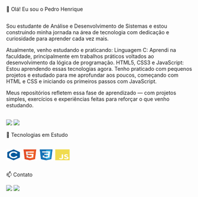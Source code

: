 👋 Olá! Eu sou o Pedro Henrique
##
Sou estudante de Análise e Desenvolvimento de Sistemas e estou construindo minha jornada na área de tecnologia com dedicação e curiosidade para aprender cada vez mais.

Atualmente, venho estudando e praticando:
Linguagem C: Aprendi na faculdade, principalmente em trabalhos práticos voltados ao desenvolvimento da lógica de programação.
HTML5, CSS3 e JavaScript: Estou aprendendo essas tecnologias agora. Tenho praticado com pequenos projetos e estudado para me aprofundar aos poucos, começando com HTML e CSS e iniciando os primeiros passos com JavaScript.

Meus repositórios refletem essa fase de aprendizado — com projetos simples, exercícios e experiências feitas para reforçar o que venho estudando.

##

<div>
        <a href="https://github.com/Pedro-HB05"></a>
        <img height="180em" src="https://github-readme-stats.vercel.app/api?username=Pedro-HB05&show_icons=true&theme=dark&include_all_commits=true&count_private=true"/>
        <img height="180em" src="https://github-readme-stats.vercel.app/api/top-langs/?username=Pedro-HB05&layout=compact&langs_conts=16&theme=dark"/>
    </div>

🚀 Tecnologias em Estudo

  <div style="display: inline_block"><br>
    <img align="center" alt="C" height="30" width="40" src="https://raw.githubusercontent.com/devicons/devicon/master/icons/c/c-plain.svg">
    <img align="center" alt="HTML" height="30" width="40" src="https://raw.githubusercontent.com/devicons/devicon/master/icons/html5/html5-original.svg">
    <img align="center" alt="CSS" height="30" width="40" src="https://raw.githubusercontent.com/devicons/devicon/master/icons/css3/css3-original.svg">
    <img align="center" alt="JavaScript" height="30" width="40" src="https://raw.githubusercontent.com/devicons/devicon/master/icons/javascript/javascript-plain.svg">          
</div>

##

📫 Contato

<div>
  <a href = "mailto:contatopedrobenvenuto@gmail.com"><img src="https://img.shields.io/badge/Gmail-D14836?style=for-the-badge&logo=gmail&logoColor=white"></a>
  <a href="https://www.linkedin.com/in/pedro-henrique-benvenuto-603bba369/" target="_blank"><img src="https://img.shields.io/badge/-LinkedIn-%230077B5?style=for-the-badge&logo=linkedin&logoColor=white" target="_blank"></a> 
</div>

